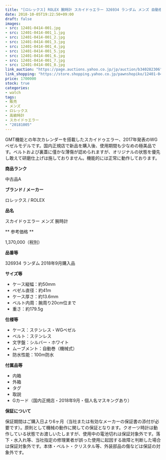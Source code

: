 ```yaml
---
title: "[ロレックス] ROLEX 腕時計 スカイドゥエラー 326934 ランダム メンズ 自動巻 美品 国内正規品"
date: 2018-10-05T19:22:50+09:00
draft: false
images:
- src: 12401-0414-001.jpg
- src: 12401-0414-001_1.jpg
- src: 12401-0414-001_2.jpg
- src: 12401-0414-001_3.jpg
- src: 12401-0414-001_4.jpg
- src: 12401-0414-001_5.jpg
- src: 12401-0414-001_6.jpg
- src: 12401-0414-001_7.jpg
- src: 12401-0414-001_8.jpg
link_auction: "https://page.auctions.yahoo.co.jp/jp/auction/b340282306"
link_shopping: "https://store.shopping.yahoo.co.jp/pawnshopiko/12401-0414-001.html"
price: 1700000
stock: true
categories:
- watch
tags:
- 販売
- メンズ
- ロレックス
- 高級時計
- スカイドゥエラー
- "20181005"
---
```

GMT機能との年次カレンダーを搭載したスカイドゥエラー、2017年発表のWGベゼルモデルです。国内正規店で新品を購入後、使用期間も少なめの極美品です。ベルトおよび裏蓋に僅かな薄傷が認められますが、オリジナルの状態を優先し敢えて研磨仕上げは施しておりません。機能的には正常に動作しております。

**商品ランク**

中古品A

**ブランド / メーカー**

ロレックス / ROLEX

**品名**

スカイドゥエラー メンズ 腕時計

** 参考価格 **

1,370,000（税別）

**品番等**

326934 ランダム 2018年9月購入品

**サイズ等**
- ケース縦幅：約50mm
- ベゼル直径：約41m
- ケース厚さ：約13.6mm
- ベルト内周：腕周り20cm位まで
- 重さ：約179.5g

**仕様等**
- ケース：ステンレス・WGベゼル
- ベルト：ステンレス
- 文字盤：シルバー・ホワイト
- ムーブメント：自動巻（機械式）
- 防水性能：100m防水

**付属品等**
- 内箱
- 外箱
- タグ
- 取説
- Gカード（国内正規店・2018年9月・個人名マスキングあり）

**保証について**

保証期間はご購入日より6ヶ月（当社または有効なメーカーの保証書の添付が必要です）。原則として機械の動作に関しての保証となります。クオーツ時計は動作している状態でお渡しいたしますが、使用中の電池切れは保証対象外です。落下・水入れ等、当社指定の修理業者が誤った使用に起因する故障と判断した場合は保証対象外です。本体・ベルト・クリスタル等、外装部品の傷などは保証の対象外です。
